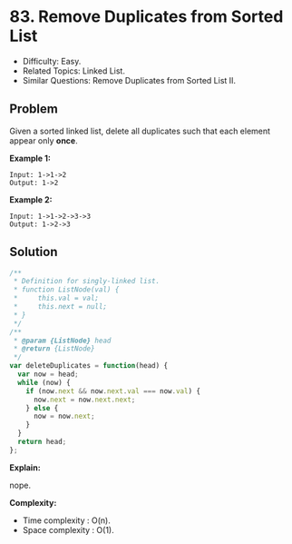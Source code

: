 # 83. Remove Duplicates from Sorted List

- Difficulty: Easy.
- Related Topics: Linked List.
- Similar Questions: Remove Duplicates from Sorted List II.

## Problem

Given a sorted linked list, delete all duplicates such that each element appear only **once**.

**Example 1:**

```
Input: 1->1->2
Output: 1->2
```

**Example 2:**

```
Input: 1->1->2->3->3
Output: 1->2->3
```

## Solution

```javascript
/**
 * Definition for singly-linked list.
 * function ListNode(val) {
 *     this.val = val;
 *     this.next = null;
 * }
 */
/**
 * @param {ListNode} head
 * @return {ListNode}
 */
var deleteDuplicates = function(head) {
  var now = head;
  while (now) {
    if (now.next && now.next.val === now.val) {
      now.next = now.next.next;
    } else {
      now = now.next;
    }
  }
  return head;
};
```

**Explain:**

nope.

**Complexity:**

* Time complexity : O(n).
* Space complexity : O(1).
